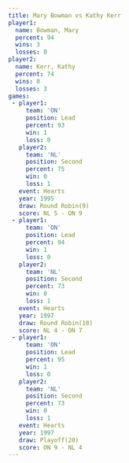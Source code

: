 ```yaml
---
title: Mary Bowman vs Kathy Kerr
player1:            
  name: Bowman, Mary
  percent: 94       
  wins: 3           
  losses: 0         
player2:            
  name: Kerr, Kathy 
  percent: 74       
  wins: 0           
  losses: 3         
games:
 - player1:        
     team: 'ON'    
     position: Lead
     percent: 93   
     win: 1        
     loss: 0       
   player2:          
     team: 'NL'      
     position: Second
     percent: 75     
     win: 0          
     loss: 1         
   event: Hearts       
   year: 1995          
   draw: Round Robin(9)
   score: NL 5 - ON 9  
 - player1:        
     team: 'ON'    
     position: Lead
     percent: 94   
     win: 1        
     loss: 0       
   player2:          
     team: 'NL'      
     position: Second
     percent: 73     
     win: 0          
     loss: 1         
   event: Hearts        
   year: 1997           
   draw: Round Robin(10)
   score: NL 4 - ON 7   
 - player1:        
     team: 'ON'    
     position: Lead
     percent: 95   
     win: 1        
     loss: 0       
   player2:          
     team: 'NL'      
     position: Second
     percent: 73     
     win: 0          
     loss: 1         
   event: Hearts     
   year: 1997        
   draw: Playoff(20) 
   score: ON 9 - NL 4
---
```

